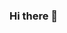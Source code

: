 ### Hi there 👋

<!--
**alex1the1great/alex1the1great** is a ✨ _special_ ✨ repository because its `README.md` (this file) appears on your GitHub profile.

Here are some ideas to get you started:

- 🔭 I’m currently working on Brilliant Mind Project
- 🌱 I’m currently learning Python + Django + DRF + React + Postgresql
- 💬 Ask me about my purpose in lifel
- 📫 How to reach me: GitHub
- 😄 Pronouns: Asim
- ⚡ Fun fact: One Life
